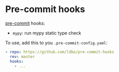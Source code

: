 # Pre-commit hooks

[pre-commit](https://pre-commit.com) hooks:

- ``mypy``: run mypy static type check

To use, add this to you ``.pre-commit-config.yaml``:

```yaml
- repo: https://github.com/ldbo/pre-commit-hooks
  rev: master
  hooks:
    - ...
```
